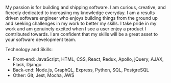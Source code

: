 My passion is for building and shipping software. I am curious, creative, and fiercely dedicated to increasing my knowledge everyday. I am a results driven software engineer who enjoys building things from the ground up and seeking challenges in my work to better my skills. I take pride in my work and am genuinely excited when I see a user enjoy a product I contributed towards. I am confident that my skills will be a great asset to your software development team.

Technology and Skills:
+ Front-end: JavaScript, HTML, CSS, React, Redux, Apollo, jQuery, AJAX, Flask, Django
+ Back-end: Node.js, GraphQL, Express, Python, SQL, PostgreSQL
+ Other: Git, Jest, Mocha, AWS

<!---
thomurie/thomurie is a ✨ special ✨ repository because its `README.md` (this file) appears on your GitHub profile.
You can click the Preview link to take a look at your changes.
--->
